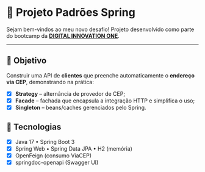 <h1> 🚀 Projeto Padrões Spring
</h1>

<p> Sejam bem-vindos ao meu novo desafio! Projeto desenvolvido como parte do bootcamp da <strong><a href="https://web.digitalinnovation.one/">DIGITAL INNOVATION ONE</a></strong>. </p>


---

## 🧩 Objetivo
Construir uma API de **clientes** que preenche automaticamente o **endereço via CEP**, demonstrando na prática:
- [X] **Strategy** – alternância de provedor de CEP;
- [X] **Facade** – fachada que encapsula a integração HTTP e simplifica o uso;
- [X] **Singleton** – beans/caches gerenciados pelo Spring.

## 🔗 Tecnologias

- [X] Java 17 • Spring Boot 3
- [X] Spring Web • Spring Data JPA • H2 (memória)
- [X] OpenFeign (consumo ViaCEP)
- [X] springdoc-openapi (Swagger UI)
